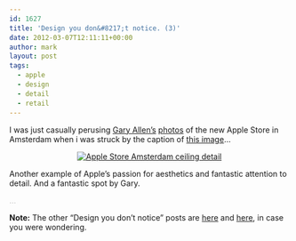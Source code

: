 ```yaml
---
id: 1627
title: 'Design you don&#8217;t notice. (3)'
date: 2012-03-07T12:11:11+00:00
author: mark
layout: post
tags:
  - apple
  - design
  - detail
  - retail
---
```

I was just casually perusing [Gary Allen&#8217;s](http://www.ifoapplestore.com/) [photos](http://www.flickr.com/photos/ifostore/sets/72157629143777004/with/6951762181/) of the new Apple Store in Amsterdam when i was struck by the caption of [this image](http://www.flickr.com/photos/ifostore/6951762181)&#8230;

<p style="text-align: center;">
  <a href="http://www.flickr.com/photos/ifostore/6951762181"><img class="size-full wp-image-1628 aligncenter" title="Apple Store Amsterdam ceiling detail" src="/images/fromwp/2012/03/ifostore_amsterdam_vents.jpg" alt="Apple Store Amsterdam ceiling detail" width="500" height="333" srcset="/images/fromwp/2012/03/ifostore_amsterdam_vents.jpg 500w, /images/fromwp/2012/03/ifostore_amsterdam_vents-300x199.jpg 300w" sizes="(max-width: 500px) 100vw, 500px" /></a>
</p>

Another example of Apple&#8217;s passion for aesthetics and fantastic attention to detail. And a fantastic spot by Gary.

<span style="color: #c0c0c0;">&#8230;</span>

**Note:** The other &#8220;Design you don&#8217;t notice&#8221; posts are [here](http://www.sallonoroff.co.uk/blog/2011/10/design-you-dont-notice/) and [here](http://www.sallonoroff.co.uk/blog/2011/11/design-you-dont-notice-2/), in case you were wondering.